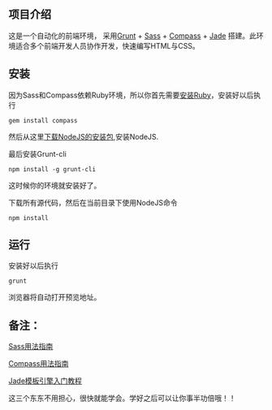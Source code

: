 ## 项目介绍
这是一个自动化的前端环境，
采用[Grunt](http://gruntjs.com) + [Sass](http://sass-lang.com) + [Compass](http://compass-style.org/) + [Jade](http://jade-lang.com/) 搭建。此环境适合多个前端开发人员协作开发，快速编写HTML与CSS。

## 安装
因为Sass和Compass依赖Ruby环境，所以你首先需要[安装Ruby](http://www.ruby-lang.org/en/downloads/)，安装好以后执行

```
gem install compass
```
然后从这里[下载NodeJS的安装包](http://nodejs.org/),安装NodeJS.

最后安装Grunt-cli

```
npm install -g grunt-cli
```

这时候你的环境就安装好了。

下载所有源代码，然后在当前目录下使用NodeJS命令

```
npm install
```

## 运行

安装好以后执行

```
grunt
```
浏览器将自动打开预览地址。

## 备注：
[Sass用法指南](http://www.ruanyifeng.com/blog/2012/06/sass.html)

[Compass用法指南](http://www.ruanyifeng.com/blog/2012/11/compass.html)

[Jade模板引擎入门教程](https://github.com/visionmedia/jade/blob/master/Readme_zh-cn.md)

这三个东东不用担心，很快就能学会。学好之后可以让你事半功倍哦！！
